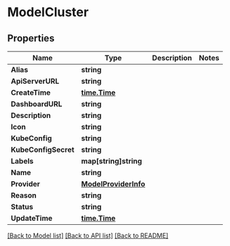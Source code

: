 # ModelCluster

## Properties

Name | Type | Description | Notes
------------ | ------------- | ------------- | -------------
**Alias** | **string** |  | 
**ApiServerURL** | **string** |  | 
**CreateTime** | [**time.Time**](time.Time.md) |  | 
**DashboardURL** | **string** |  | 
**Description** | **string** |  | 
**Icon** | **string** |  | 
**KubeConfig** | **string** |  | 
**KubeConfigSecret** | **string** |  | 
**Labels** | **map[string]string** |  | 
**Name** | **string** |  | 
**Provider** | [**ModelProviderInfo**](ModelProviderInfo.md) |  | 
**Reason** | **string** |  | 
**Status** | **string** |  | 
**UpdateTime** | [**time.Time**](time.Time.md) |  | 

[[Back to Model list]](../README.md#documentation-for-models) [[Back to API list]](../README.md#documentation-for-api-endpoints) [[Back to README]](../README.md)


